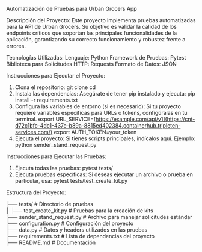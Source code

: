 Automatización de Pruebas para Urban Grocers App

Descripción del Proyecto:
Este proyecto implementa pruebas automatizadas para la API de Urban Grocers. Su objetivo es validar la calidad de los endpoints críticos que soportan las principales funcionalidades de la aplicación, garantizando su correcto funcionamiento y robustez frente a errores.

Tecnologías Utilizadas:
Lenguaje: Python
Framework de Pruebas: Pytest
Biblioteca para Solicitudes HTTP: Requests
Formato de Datos: JSON

Instrucciones para Ejecutar el Proyecto:
1. Clona el repositorio:
git clone <URL-del-repositorio>
cd <nombre-del-directorio>
2. Instala las dependencias:
Asegúrate de tener pip instalado y ejecuta:
pip install -r requirements.txt
3. Configura las variables de entorno (si es necesario):
Si tu proyecto requiere variables específicas para URLs o tokens, configúralas en tu terminal.
export URL_SERVICE=[https://example.com/api/v1](https://cnt-d72c1bfc-4dc1-437e-b89a-8815ed402384.containerhub.tripleten-services.com/)
export AUTH_TOKEN=your_token
4. Ejecuta el proyecto:
Si tienes scripts principales, indícalos aquí. Ejemplo:
python sender_stand_request.py

Instrucciones para Ejecutar las Pruebas:
1. Ejecuta todas las pruebas:
pytest tests/
2. Ejecuta pruebas específicas:
Si deseas ejecutar un archivo o prueba en particular, usa:
pytest tests/test_create_kit.py

Estructura del Proyecto:

├── tests/                     # Directorio de pruebas  
│   ├── test_create_kit.py     # Pruebas para la creación de kits  
├── sender_stand_request.py    # Archivo para manejar solicitudes estándar  
├── configuration.py           # Configuración del proyecto  
├── data.py                    # Datos y headers utilizados en las pruebas  
├── requirements.txt           # Lista de dependencias del proyecto  
├── README.md                  # Documentación  
